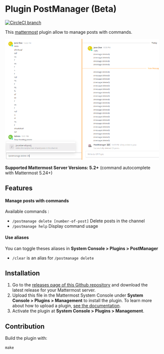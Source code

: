 # Plugin PostManager (Beta) 

[![CircleCI branch](https://img.shields.io/circleci/project/github/nathanaelhoun/mattermost-plugin-postmanager/master.svg)](https://circleci.com/gh/nathanaelhoun/mattermost-plugin-postmanager)

This [mattermost](https://mattermost.org) plugin allow to manage posts with commands.

![Plugin screenshot](./screenshot.png)

**Supported Mattermost Server Versions: 5.2+** (command autocomplete with Mattermost 5.24+)

## Features

#### Manage posts with commands
Available commands :
  - `/postmanage delete [number-of-post]` 	Delete posts in the channel
  - `/postmanage help` 										  Display command usage

#### Use aliases
You can toggle theses aliases in **System Console > Plugins > PostManager**
  - `/clear` is an alias for `/postmanage delete`

## Installation

1. Go to the [releases page of this Github repository](https://github.com/nathanaelhoun/mattermost-plugin-postmanage/releases) and download the latest release for your Mattermost server.
2. Upload this file in the Mattermost System Console under **System Console > Plugins > Management** to install the plugin. To learn more about how to upload a plugin, [see the documentation](https://docs.mattermost.com/administration/plugins.html#plugin-uploads).
3. Activate the plugin at **System Console > Plugins > Management**.


## Contribution

Build the plugin with:
```
make
```